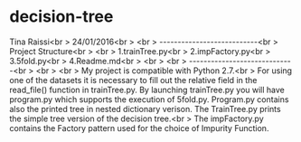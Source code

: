 # decision-tree
Tina Raissi<br \>
24/01/2016<br \>
<br \>
---------------------------<br \>
Project Structure<br \>
<br \>
1.trainTree.py<br \>
2.impFactory.py<br \>
3.5fold.py<br \>
4.Readme.md<br \>
<br \>
<br \>
-----------------------------<br \>
<br \>
<br \>
My project is compatible with Python 2.7.<br \>
For using one of the datasets it is necessary to fill out the relative field in the read_file() function in trainTree.py.
By launching trainTree.py you will have program.py which supports the execution of 5fold.py. Program.py contains also the printed tree in nested dictionary verison. The TrainTree.py prints the simple tree version of the decision tree.<br \>
The impFactory.py contains the Factory pattern used for the choice of Impurity Function.
